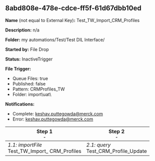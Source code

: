 ## 8abd808e-478e-cdce-ff5f-61d67dbb10ed

**Name** (not equal to External Key)**:** Test_TW_Import_CRM_Profiles

**Description:** n/a

**Folder:** my automations/Test/Test DIL Interface/

**Started by:** File Drop

**Status:** InactiveTrigger

**File Trigger:**

* Queue Files: true
* Published: false
* Pattern: CRMProfiles_TW
* Folder:  import\uat\

**Notifications:**

* Complete: keshav.puttegowda@merck.com
* Error: keshav.puttegowda@merck.com

| Step 1<br>_<small>-</small>_ | Step 2<br>_<small>-</small>_ |
| --- | --- |
| _1.1: importFile_<br>Test_TW_Import_ CRM_Profiles | _2.1: query_<br>Test_CRM_Profile_Update |
